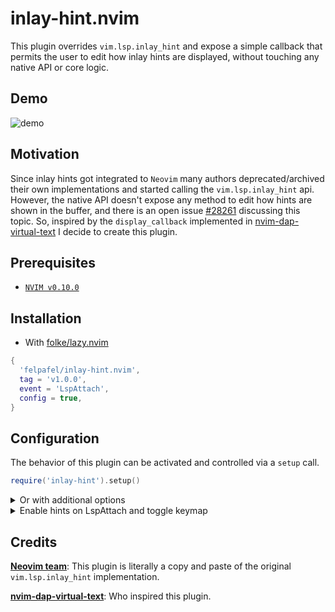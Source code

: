 # inlay-hint.nvim

This plugin overrides `vim.lsp.inlay_hint` and expose a simple callback that permits the user to edit how inlay hints are displayed, without touching any native API or core logic.

## Demo

![demo](https://github.com/felpafel/inlay-hint.nvim/assets/21080902/7f1c1535-cfb1-4020-bee7-55e6a8a67f4d)

## Motivation

Since inlay hints got integrated to `Neovim` many authors deprecated/archived their own implementations and started calling the `vim.lsp.inlay_hint` api. However, the native API doesn't expose any method to edit how hints are shown in the buffer, and there is an open issue [#28261](https://github.com/neovim/neovim/issues/28261) discussing this topic. So, inspired by the `display_callback` implemented in [nvim-dap-virtual-text](https://github.com/theHamsta/nvim-dap-virtual-text) I decide to create this plugin.

## Prerequisites

- [`NVIM v0.10.0`](https://github.com/neovim/neovim/releases/tag/v0.10.0)

## Installation

- With [folke/lazy.nvim](https://github.com/folke/lazy.nvim)

```lua
{
  'felpafel/inlay-hint.nvim',
  tag = 'v1.0.0',
  event = 'LspAttach',
  config = true,
}
```

## Configuration

The behavior of this plugin can be activated and controlled via a `setup` call.

```lua
require('inlay-hint').setup()
```

<details>
  <summary>
	Or with additional options
  </summary>

> In order to get better completions and type hints inside Neovim, please check [folke/lazydev.nvim](https://github.com/folke/lazydev.nvim). [completion demo](https://github.com/felpafel/inlay-hint.nvim/assets/21080902/6cf9c785-0cb7-43fc-9d40-f1f9c0f6e0fc)

```lua
require('inlay-hint').setup({
  virt_text_pos = 'eol',
  highlight_group = 'LspInlayHint',
  hl_mode = 'combine',
  display_callback = function(line_hints, options)
    if options.virt_text_pos == 'inline' then
      local lhint = {}
      for _, hint in pairs(line_hints) do
        local text = ''
        local label = hint.label
        if type(label) == 'string' then
          text = label
        else
          for _, part in ipairs(label) do
            text = text .. part.value
          end
        end
        if hint.paddingLeft then
          text = ' ' .. text
        end
        if hint.paddingRight then
          text = text .. ' '
        end
        lhint[#lhint + 1] =
        { text = text, col = hint.position.character }
      end
      return lhint
    elseif
      options.virt_text_pos == 'eol'
      or options.virt_text_pos == 'right_align'
    then
      local k1 = {}
      local k2 = {}
      table.sort(line_hints, function(a, b)
        return a.position.character < b.position.character
      end)
      for _, hint in pairs(line_hints) do
        local label = hint.label
        local kind = hint.kind
        local text = ''
        if type(label) == 'string' then
          text = label
        else
          for _, part in ipairs(label) do
            text = text .. part.value
          end
        end
        if kind == 1 then
          k1[#k1 + 1] = text:gsub('^:%s*', '')
        else
          k2[#k2 + 1] = text:gsub(':$', '')
        end
      end
      local text = ''
      if #k1 > 0 then
        text = '=> ' .. table.concat(k1, ',')
      end
      if #k2 > 0 then
        text = '<- (' .. table.concat(k2, ',') .. ')'
      end
      return text
    end
    return nil
  end,
})
```

</details>

<details>
  <summary>
      Enable hints on LspAttach and toggle keymap
  </summary>

```lua
vim.api.nvim_create_autocmd('LspAttach', {
callback = function(args)
  local bufnr = args.buf ---@type number
  local client = vim.lsp.get_client_by_id(args.data.client_id)
  if client.supports_method('textDocument/inlayHint') then
    vim.lsp.inlay_hint.enable(true, { bufnr = bufnr })
    vim.keymap.set('n', '<leader>i', function()
      vim.lsp.inlay_hint.enable(
        not vim.lsp.inlay_hint.is_enabled({ bufnr = bufnr }),
        { bufnr = bufnr }
      )
    end, { buffer = bufnr })
  end
end,
})
```

</details>

## Credits

**[Neovim team](https://github.com/orgs/neovim/people)**: This plugin is literally a copy and paste of the original `vim.lsp.inlay_hint` implementation.

**[nvim-dap-virtual-text](https://github.com/theHamsta/nvim-dap-virtual-text)**: Who inspired this plugin.
